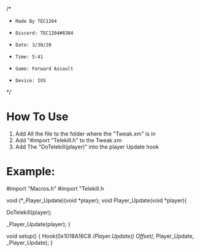 /*
*     Made By TEC1204
*     Discord: TEC1204#8384
*     Date: 3/30/20
*     Time: 5:41
*     Game: Forward Assault
*     Device: IOS
*/



# How To Use
1. Add All the file to the folder where the "Tweak.xm" is in
2. Add "#import "Telekill.h" to the Tweak.xm
3. Add The "DoTelekill(player)" into the player Update hook

# Example:

#import "Macros.h"
#import "Telekill.h

void (*_Player_Update)(void *player);
void Player_Update(void *player){

  DoTelekill(player);

  _Player_Update(player);
}



void setup() {
Hook(0x1018A16C8 /*Player.Update() Offset*/, Player_Update, _Player_Update);
}
